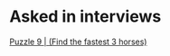 # Asked in interviews

[Puzzle 9 | (Find the fastest 3 horses)](https://www.geeksforgeeks.org/puzzle-9-find-the-fastest-3-horses/)
